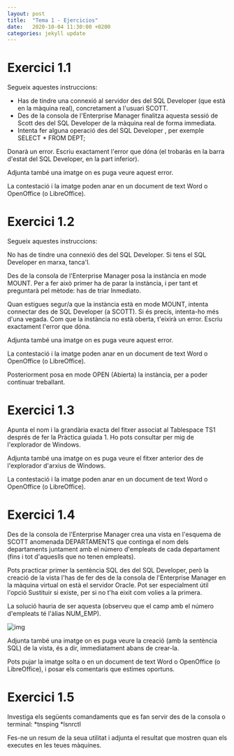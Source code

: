 ```yaml
---
layout: post
title:  "Tema 1 - Ejercicios"
date:   2020-10-04 11:30:00 +0200
categories: jekyll update
---
```


# Exercici 1.1

Segueix aquestes instruccions:

* Has de tindre una connexió al servidor des del SQL Developer (que està en la màquina real), concretament a l'usuari SCOTT.
* Des de la consola de l'Enterprise Manager finalitza aquesta sessió de Scott des del SQL Developer de la màquina real de forma immediata.
* Intenta fer alguna operació des del SQL Developer , per exemple SELECT * FROM DEPT;

Donarà un error. Escriu exactament l'error que dóna (el trobaràs en la barra d'estat del SQL Developer, en la part inferior).

Adjunta també una imatge on es puga veure aquest error.

La contestació i la imatge poden anar en un document de text Word o OpenOffice (o LibreOffice).

# Exercici 1.2

Segueix aquestes instruccions:

No has de tindre una connexió des del SQL Developer. Si tens el SQL Developer en marxa, tanca'l.

Des de la consola de l'Enterprise Manager posa la instància en mode MOUNT. Per a fer això primer ha de parar la instància, i per tant et preguntarà pel mètode: has de triar Inmediato.

Quan estigues segur/a que la instància està en mode MOUNT, intenta connectar des de SQL Developer (a SCOTT). Si és precís, intenta-ho més d'una vegada. Com que la instància no està oberta, t'eixirà un error. Escriu exactament l'error que dóna.

Adjunta també una imatge on es puga veure aquest error.

La contestació i la imatge poden anar en un document de text Word o OpenOffice (o LibreOffice).

Posteriorment posa en mode OPEN (Abierta) la instància, per a poder continuar treballant.

# Exercici 1.3

Apunta el nom i la grandària exacta del fitxer associat al Tablespace TS1 després de fer la Pràctica guiada 1. Ho pots consultar per mig de l'explorador de Windows.

Adjunta també una imatge on es puga veure el fitxer anterior des de l'explorador d'arxius de Windows.

La contestació i la imatge poden anar en un document de text Word o OpenOffice (o LibreOffice).

# Exercici 1.4

Des de la consola de l'Enterprise Manager crea una vista en l'esquema de SCOTT anomenada DEPARTAMENTS que continga el nom dels departaments juntament amb el número d'empleats de cada departament (fins i tot d'aqueslls que no tenen empleats).

Pots practicar primer la sentència SQL des del SQL Developer, però la creació de la vista l'has de fer des de la consola de l'Enterprise Manager en la màquina virtual on està el servidor Oracle. Pot ser especialment útil l'opció Sustituir si existe, per si no t'ha eixit com volies a la primera.

La solució hauria de ser aquesta (observeu que el camp amb el número d'empleats té l'àlias NUM_EMP). 

![img](/assets/tema1_ejercicios/1.png)

Adjunta també una imatge on es puga veure la creació (amb la sentència SQL) de la vista, és a dir, immediatament abans de crear-la.

Pots pujar la imatge solta o en un document de text Word o OpenOffice (o LibreOffice), i posar els comentaris que estimes oportuns.

# Exercici 1.5

Investiga els següents comandaments que es fan servir des de la consola o terminal:
*tnsping
*lsnrctl

Fes-ne un resum de la seua utilitat i adjunta el resultat que mostren quan els executes en les teues màquines.
